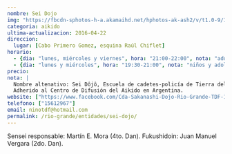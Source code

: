 ```yaml
---
nombre: Sei Dojo
img: "https://fbcdn-sphotos-h-a.akamaihd.net/hphotos-ak-ash2/v/t1.0-9/1966675_1533871636851220_8717087504113144663_n.jpg?oh=776b7b008e510c9f00db7344d098f787&oe=57B07455&__gda__=1467467609_6d0f38c3819a87f731f8b350c7bff934"
categoria: aikido
ultima-actualizacion: 2016-04-22
direccion: 
  lugar: [Cabo Primero Gomez, esquina Raúl Chiflet]
horario: 
  - {dia: "lunes, miércoles y viernes", hora: "21:00-22:00", nota: "adultos" }
  - {dia: "lunes y miércoles", hora: "19:30-21:00", nota: "niños y adolescentes" }
precio: 
nota: | 
  Nombre altenativo: Sei Dôjô, Escuela de cadetes-policía de Tierra del Fuego
  Adherido al Centro de Difusión del Aikido en Argentina.
website: ["https://www.facebook.com/Cda-Sakanashi-Dojo-Rio-Grande-TDF-1533868230184894/"]
telefono: ["15612967"]
email: ninotdf@hotmail.com
permalink: /rio-grande/entidades/sei-dojo/
---
```


Sensei responsable: Martín E. Mora (4to. Dan). Fukushidoin: Juan Manuel Vergara (2do. Dan).